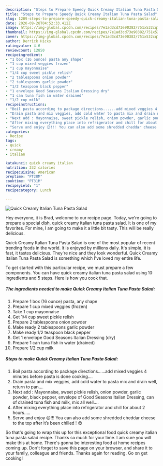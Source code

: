 ```yaml
---
description: "Steps to Prepare Speedy Quick Creamy Italian Tuna Pasta Salad"
title: "Steps to Prepare Speedy Quick Creamy Italian Tuna Pasta Salad"
slug: 1209-steps-to-prepare-speedy-quick-creamy-italian-tuna-pasta-salad
date: 2020-09-28T04:52:33.412Z
image: https://img-global.cpcdn.com/recipes/7e1ad3cd73e90382/751x532cq70/quick-creamy-italian-tuna-pasta-salad-recipe-main-photo.jpg
thumbnail: https://img-global.cpcdn.com/recipes/7e1ad3cd73e90382/751x532cq70/quick-creamy-italian-tuna-pasta-salad-recipe-main-photo.jpg
cover: https://img-global.cpcdn.com/recipes/7e1ad3cd73e90382/751x532cq70/quick-creamy-italian-tuna-pasta-salad-recipe-main-photo.jpg
author: Derrick Hicks
ratingvalue: 4.6
reviewcount: 12850
recipeingredient:
- "1 box (16 ounce) pasta any shape"
- "1 cup mixed veggies frozen"
- "1 cup mayonnaise"
- "1/4 cup sweet pickle relish"
- "2 tablespoons onion powder"
- "2 tablespoons garlic powder"
- "1/2 teaspoon black pepper"
- "1 envelope Good Seasons Italian Dressing dry"
- "1 can tuna fish in water drained"
- "1/2 cup milk"
recipeinstructions:
- "Boil pasta according to package directions......add mixed veggies 4 minutes before pasta is done cooking...."
- "Drain pasta and mix veggies, add cold water to pasta mix and drain well, return to pan...."
- "Next add : Mayonnaise, sweet pickle relish, onion powder, garlic powder, black pepper, envelope of Good Seasons Italian Dressing, can of drained tuna fish and milk, mix all well...."
- "After mixing everything place into refrigerator and chill for about 2 hours....."
- "Serve and enjoy 😉!!! You can also add some shredded cheddar cheese to the top after it’s been chilled ! 😋"
categories:
- Recipe
tags:
- quick
- creamy
- italian

katakunci: quick creamy italian 
nutrition: 232 calories
recipecuisine: American
preptime: "PT28M"
cooktime: "PT31M"
recipeyield: "1"
recipecategory: Lunch

---
```



![Quick Creamy Italian Tuna Pasta Salad](https://img-global.cpcdn.com/recipes/7e1ad3cd73e90382/751x532cq70/quick-creamy-italian-tuna-pasta-salad-recipe-main-photo.jpg)

Hey everyone, it is Brad, welcome to our recipe page. Today, we're going to prepare a special dish, quick creamy italian tuna pasta salad. It is one of my favorites. For mine, I am going to make it a little bit tasty. This will be really delicious.

Quick Creamy Italian Tuna Pasta Salad is one of the most popular of recent trending foods in the world. It is enjoyed by millions daily. It's simple, it is fast, it tastes delicious. They're nice and they look wonderful. Quick Creamy Italian Tuna Pasta Salad is something which I've loved my entire life.




To get started with this particular recipe, we must prepare a few components. You can have quick creamy italian tuna pasta salad using 10 ingredients and 5 steps. Here is how you cook that.

<!--inarticleads1-->

##### The ingredients needed to make Quick Creamy Italian Tuna Pasta Salad:

1. Prepare 1 box (16 ounce) pasta, any shape
1. Prepare 1 cup mixed veggies (frozen)
1. Take 1 cup mayonnaise
1. Get 1/4 cup sweet pickle relish
1. Prepare 2 tablespoons onion powder
1. Make ready 2 tablespoons garlic powder
1. Make ready 1/2 teaspoon black pepper
1. Get 1 envelope Good Seasons Italian Dressing (dry)
1. Prepare 1 can tuna fish in water (drained)
1. Prepare 1/2 cup milk




<!--inarticleads2-->

##### Steps to make Quick Creamy Italian Tuna Pasta Salad:

1. Boil pasta according to package directions......add mixed veggies 4 minutes before pasta is done cooking....
1. Drain pasta and mix veggies, add cold water to pasta mix and drain well, return to pan....
1. Next add : Mayonnaise, sweet pickle relish, onion powder, garlic powder, black pepper, envelope of Good Seasons Italian Dressing, can of drained tuna fish and milk, mix all well....
1. After mixing everything place into refrigerator and chill for about 2 hours.....
1. Serve and enjoy 😉!!! You can also add some shredded cheddar cheese to the top after it’s been chilled ! 😋




So that's going to wrap this up for this exceptional food quick creamy italian tuna pasta salad recipe. Thanks so much for your time. I am sure you will make this at home. There's gonna be interesting food at home recipes coming up. Don't forget to save this page on your browser, and share it to your family, colleague and friends. Thanks again for reading. Go on get cooking!

